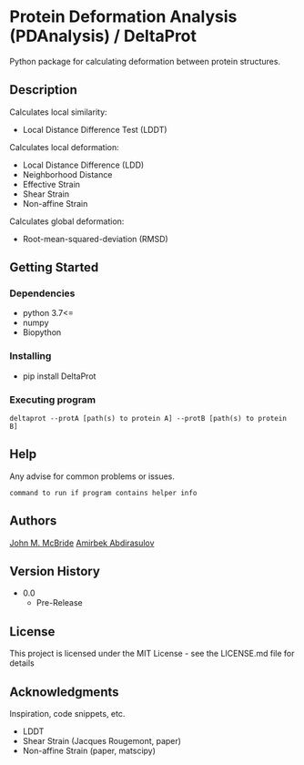 # Protein Deformation Analysis (PDAnalysis) / DeltaProt

Python package for calculating deformation between protein structures.

## Description

Calculates local similarity:
* Local Distance Difference Test (LDDT)

Calculates local deformation:
* Local Distance Difference (LDD)
* Neighborhood Distance
* Effective Strain
* Shear Strain
* Non-affine Strain

Calculates global deformation:
* Root-mean-squared-deviation (RMSD)


## Getting Started

### Dependencies

* python 3.7<=
* numpy
* Biopython

### Installing

* pip install DeltaProt

### Executing program

```
deltaprot --protA [path(s) to protein A] --protB [path(s) to protein B]
```

## Help

Any advise for common problems or issues.
```
command to run if program contains helper info
```

## Authors

[John M. McBride](https://github.com/jomimc)
[Amirbek Abdirasulov](https://github.com/amirbek)

## Version History

* 0.0
    * Pre-Release

## License

This project is licensed under the MIT License - see the LICENSE.md file for details

## Acknowledgments

Inspiration, code snippets, etc.
* LDDT
* Shear Strain (Jacques Rougemont, paper)
* Non-affine Strain (paper, matscipy)

